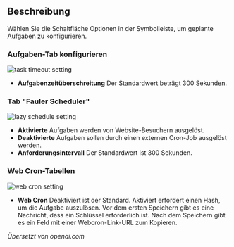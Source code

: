 <!-- Filename: Help5.x:Scheduled_Tasks:_Options / Display title: Konfiguration geplanter Aufgaben -->

## Beschreibung

Wählen Sie die Schaltfläche Optionen in der Symbolleiste, um geplante Aufgaben zu konfigurieren.

### Aufgaben-Tab konfigurieren

![task timeout setting](../../../de/images/maintenance/scheduled-tasks-options-configure-tasks.png)

- **Aufgabenzeitüberschreitung** Der Standardwert beträgt 300 Sekunden.

### Tab "Fauler Scheduler"

![lazy schedule setting](../../../de/images/maintenance/scheduled-tasks-options-lazy-scheduler.png)

- **Aktivierte** Aufgaben werden von Website-Besuchern ausgelöst.
- **Deaktivierte** Aufgaben sollen durch einen externen Cron-Job ausgelöst werden.
- **Anforderungsintervall** Der Standardwert ist 300 Sekunden.

### Web Cron-Tabellen

![web cron setting](../../../de/images/maintenance/scheduled-tasks-options-webcron.png)

- **Web Cron** Deaktiviert ist der Standard. Aktiviert erfordert einen Hash, um die Aufgabe auszulösen. Vor dem ersten Speichern gibt es eine Nachricht, dass ein Schlüssel erforderlich ist. Nach dem Speichern gibt es ein Feld mit einer Webcron-Link-URL zum Kopieren.

*Übersetzt von openai.com*

